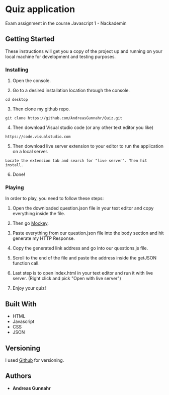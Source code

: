 # Quiz application

Exam assignment in the course Javascript 1 - Nackademin

## Getting Started

These instructions will get you a copy of the project up and running on your local machine for development and testing purposes. 

### Installing

1) Open the console.

2) Go to a desired installation location through the console.
```
cd desktop
```
3) Then clone my github repo.
```
git clone https://github.com/AndreasGunnahr/Quiz.git
```
4) Then download Visual studio code (or any other text editor you like)
```
https://code.visualstudio.com
```
5) Then download live server extension to your editor to run the application on a local server.
```
Locate the extension tab and search for "live server". Then hit install. 
```
6) Done!

### Playing

In order to play, you need to follow these steps: 

1) Open the downloaded question.json file in your text editor and copy everything inside the file. 

2) Then go [Mockey](https://www.mocky.io/). 

3) Paste everything from our question.json file into the body section and hit generate my HTTP Response. 

4) Copy the generated link address and go into our questions.js file. 

5) Scroll to the end of the file and paste the address inside the getJSON function call. 

6) Last step is to open index.html in your text editor and run it with live server. (Right click and pick "Open with live server")

7) Enjoy your quiz! 


## Built With

* HTML 
* Javascript
* CSS
* JSON

## Versioning

I used [Github](https://github.com/) for versioning. 

## Authors

* **Andreas Gunnahr** 

